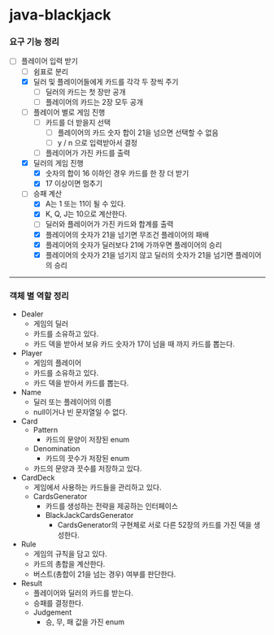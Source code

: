 # java-blackjack

### 요구 기능 정리

- [ ] 플레이어 입력 받기
    - [ ] 쉼표로 분리
    - [x] 딜러 및 플레이어들에게 카드를 각각 두 장씩 주기
        - [ ] 딜러의 카드는 첫 장만 공개
        - [ ] 플레이어의 카드는 2장 모두 공개
    - [ ] 플레이어 별로 게임 진행
        - [ ] 카드를 더 받을지 선택
            - [ ] 플레이어의 카드 숫자 합이 21을 넘으면 선택할 수 없음
            - [ ] y / n 으로 입력받아서 결정
        - [ ] 플레이어가 가진 카드를 출력
    - [x] 딜러의 게임 진행
        - [x] 숫자의 합이 16 이하인 경우 카드를 한 장 더 받기
        - [x] 17 이상이면 멈추기
    - [ ] 승패 계산
        - [x] A는 1 또는 11이 될 수 있다.
        - [x] K, Q, J는 10으로 계산한다.
        - [ ] 딜러와 플레이어가 가진 카드와 합계를 출력
        - [x] 플레이어의 숫자가 21을 넘기면 무조건 플레이어의 패배
        - [x] 플레이어의 숫자가 딜러보다 21에 가까우면 플레이어의 승리
        - [x] 플레이어의 숫자가 21을 넘기지 않고 딜러의 숫자가 21을 넘기면 플레이어의 승리

---

### 객체 별 역할 정리

- Dealer
    - 게임의 딜러
    - 카드를 소유하고 있다.
    - 카드 덱을 받아서 보유 카드 숫자가 17이 넘을 때 까지 카드를 뽑는다.
- Player
    - 게임의 플레이어
    - 카드를 소유하고 있다.
    - 카드 덱을 받아서 카드를 뽑는다.
- Name
    - 딜러 또는 플레이어의 이름
    - null이거나 빈 문자열일 수 없다.
- Card
    - Pattern
        - 카드의 문양이 저장된 enum
    - Denomination
        - 카드의 끗수가 저장된 enum
    - 카드의 문양과 끗수를 저장하고 있다.
- CardDeck
    - 게임에서 사용하는 카드들을 관리하고 있다.
    - CardsGenerator
        - 카드를 생성하는 전략을 제공하는 인터페이스
        - BlackJackCardsGenerator
            - CardsGenerator의 구현체로 서로 다른 52장의 카드를 가진 덱을 생성한다.
- Rule
    - 게임의 규칙을 담고 있다.
    - 카드의 총합을 계산한다.
    - 버스트(총합이 21을 넘는 경우) 여부를 판단한다.
- Result
    - 플레이어와 딜러의 카드를 받는다.
    - 승패를 결정한다.
    - Judgement
        - 승, 무, 패 값을 가진 enum